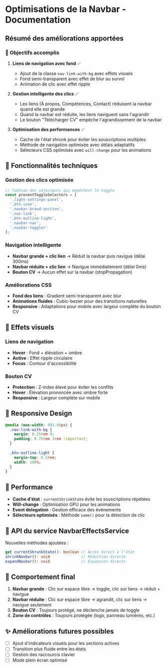 # Optimisations de la Navbar - Documentation

## Résumé des améliorations apportées

### 🎯 Objectifs accomplis

1. **Liens de navigation avec fond** ✅
   - Ajout de la classe `nav-link-with-bg` avec effets visuels
   - Fond semi-transparent avec effet de blur au survol
   - Animation de clic avec effet ripple

2. **Gestion intelligente des clics** ✅
   - Les liens (À propos, Compétences, Contact) réduisent la navbar quand elle est grande
   - Quand la navbar est réduite, les liens naviguent sans l'agrandir
   - Le bouton "Télécharger CV" empêche l'agrandissement de la navbar

3. **Optimisation des performances** ✅
   - Cache de l'état shrunk pour éviter les souscriptions multiples
   - Méthode de navigation optimisée avec délais adaptatifs
   - Sélecteurs CSS optimisés avec `will-change` pour les animations

## 🔧 Fonctionnalités techniques

### Gestion des clics optimisée
```typescript
// Tableau des sélecteurs qui empêchent le toggle
const preventToggleSelectors = [
  '.light-settings-panel',
  '.btn-icon',
  '.navbar-brand-section',
  '.nav-link',
  '.btn-outline-light',
  '.navbar-nav',
  '.navbar-toggler'
];
```

### Navigation intelligente
- **Navbar grande + clic lien** → Réduit la navbar puis navigue (délai 300ms)
- **Navbar réduite + clic lien** → Navigue immédiatement (délai 0ms)
- **Bouton CV** → Aucun effet sur la navbar (stopPropagation)

### Améliorations CSS
- **Fond des liens** : Gradient semi-transparent avec blur
- **Animations fluides** : Cubic-bezier pour des transitions naturelles
- **Responsive** : Adaptations pour mobile avec largeur complète du bouton CV

## 🎨 Effets visuels

### Liens de navigation
- **Hover** : Fond + élévation + ombre
- **Active** : Effet ripple circulaire
- **Focus** : Contour d'accessibilité

### Bouton CV
- **Protection** : Z-index élevé pour éviter les conflits
- **Hover** : Élévation prononcée avec ombre forte
- **Responsive** : Largeur complète sur mobile

## 📱 Responsive Design

```css
@media (max-width: 991.98px) {
  .nav-link-with-bg {
    margin: 0.25rem 0;
    padding: 0.75rem 1rem !important;
  }
  
  .btn-outline-light {
    margin-top: 0.5rem;
    width: 100%;
  }
}
```

## 🚀 Performance

- **Cache d'état** : `currentShrinkState` évite les souscriptions répétées
- **Will-change** : Optimisation GPU pour les animations
- **Event delegation** : Gestion efficace des événements
- **Sélecteurs optimisés** : Méthode `some()` pour la détection de clic

## 🔄 API du service NavbarEffectsService

Nouvelles méthodes ajoutées :
```typescript
get currentShrunkState(): boolean // Accès direct à l'état
shrinkNavbar(): void              // Réduction directe
expandNavbar(): void              // Expansion directe
```

## 🎯 Comportement final

1. **Navbar grande** : Clic sur espace libre → toggle, clic sur liens → réduit + navigue
2. **Navbar réduite** : Clic sur espace libre → agrandit, clic sur liens → navigue seulement
3. **Bouton CV** : Toujours protégé, ne déclenche jamais de toggle
4. **Zone de contrôles** : Toujours protégée (logo, panneau lumières, etc.)

## ✨ Améliorations futures possibles

- [ ] Ajout d'indicateurs visuels pour les sections actives
- [ ] Transition plus fluide entre les états
- [ ] Gestion des raccourcis clavier
- [ ] Mode plein écran optimisé

